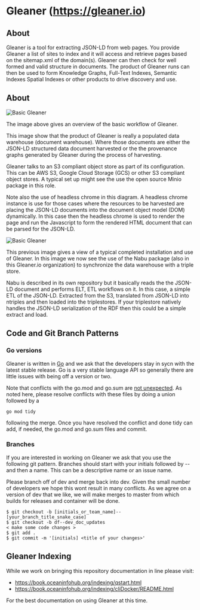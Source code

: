 # Gleaner (https://gleaner.io)

## About

Gleaner is a tool for extracting JSON-LD from web pages. You provide Gleaner a 
list of sites to index and it will access and retrieve pages based on 
the sitemap.xml of the domain(s). Gleaner can then check for well formed 
and valid structure in documents.  The product of Gleaner runs can then
be used to form Knowledge Graphs, Full-Text Indexes, Semantic Indexes
Spatial Indexes or other products to drive discovery and use.  

## About

 ![Basic Gleaner](./docs/images/gleaner_ad1.png)

The image above gives an overview of the basic workflow of Gleaner. 

This image show that the product of Gleaner is really a populated
data warehouse (document warehouse).  Where those documents are 
either the JSON-LD structured data document harvested or the 
the provenance graphs generated by Gleaner during the process of
harvesting. 

Gleaner talks to an S3 compliant object store as part of its configuration.
This can be AWS S3, Google Cloud Storage (GCS) or other S3 compliant 
object stores.  A typical set up might see the use the open source
Minio package in this role.  

Note also the use of headless chrome in this diagram.  A headless chrome
instance is use for those cases where the resources to be harvested
are placing the JSON-LD documents into the document object model (DOM)
dynamically.   In this case then the headless chrome is used to render 
the page and run the Javascript to form the rendered HTML document that 
can be parsed for the JSON-LD.

 ![Basic Gleaner](./docs/images/gleaner_ad2.png)

This previous image gives a view of a typical completed installation
and use of Gleaner.   In this image we now see the use of the Nabu 
package (also in this Gleaner.io organization) to synchronize the 
data warehouse with a triple store. 

Nabu is described in its own repository but it basically reads the 
the JSON-LD document and performs ELT, ETL workflows on it.  In 
this case, a simple ETL of the JSON-LD.  Extracted from the S3, translated
from JSON-LD into ntriples and then loaded into the triplestores. 
If your triplestore natively handles the JSON-LD serialization of the RDF
then this could be a simple extract and load.   

## Code and Git Branch Patterns

### Go versions

Gleaner is written in [Go](https://golang.org/) and we ask 
that the developers stay in sycn with the latest stable 
release.  Go is a very stable language API so generally 
there are little issues with being off a version or two. 

Note that conflicts with the go.mod and go.sum are [not
unexpected](https://github.com/golang/go/issues/32485).  As noted
here, please resolve conflicts with these files by doing a
union followed by a 

```
go mod tidy
```

following the merge.   Once you have resolved the conflict and done 
tidy can add, if needed, the go.mod and go.sum files and commit.  

### Branches

If you are interested in working on Gleaner we ask that you use the following 
git pattern.  Branches should start with your initials followed by --
and then a name.   This can be a descriptive name or an issue name.  

Please branch off of dev and merge back into dev.   Given the small 
number of developers we hope this wont result in many conflicts.   As 
we agree on a version of dev that we like, we will make merges to master 
from which builds for releases and container will be done.  

```
$ git checkout -b [initials_or_team_name]--[your_branch_title_snake_case]
$ git checkout -b df--dev_doc_updates
< make some code changes >
$ git add .
$ git commit -m '[initials] <title of your changes>'

```

## Gleaner Indexing

While we work on bringing this repository documentation in line please 
visit:

* https://book.oceaninfohub.org/indexing/qstart.html
* https://book.oceaninfohub.org/indexing/cliDocker/README.html

For the best documentation on using Gleaner at this time.  

